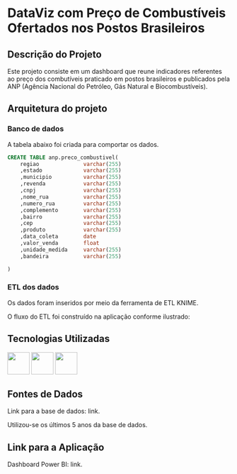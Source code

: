 # DataViz com Preço de Combustíveis Ofertados nos Postos Brasileiros

## Descrição do Projeto

Este projeto consiste em um dashboard que reune indicadores referentes ao preço dos combutíveis praticado em postos brasileiros e publicados pela ANP (Agência Nacional do Petróleo, Gás Natural e Biocombustíveis).

## Arquitetura do projeto

### Banco de dados

A tabela abaixo foi criada para comportar os dados.

```sql
CREATE TABLE anp.preco_combustivel(
	regiao 				varchar(255)
	,estado				varchar(255)
	,municipio			varchar(255)
	,revenda			varchar(255)
	,cnpj				varchar(255)
	,nome_rua			varchar(255)	
	,numero_rua			varchar(255)
	,complemento		varchar(255)
	,bairro				varchar(255)
	,cep				varchar(255)
	,produto			varchar(255)
	,data_coleta		date
	,valor_venda		float
	,unidade_medida		varchar(255)
	,bandeira			varchar(255)

)
```

### ETL dos dados

Os dados foram inseridos por meio da ferramenta de ETL KNIME.<br/>

O fluxo do ETL foi construído na aplicação conforme ilustrado:

## Tecnologias Utilizadas

<img src="https://cdn.jsdelivr.net/gh/devicons/devicon@latest/icons/python/python-original-wordmark.svg" width="50" height="50"/> 
<img src="https://cdn.jsdelivr.net/gh/devicons/devicon@latest/icons/postgresql/postgresql-plain-wordmark.svg" width="50" height="50"/>
<img src="https://avatars.githubusercontent.com/u/42988494?s=200&v=4" width="50" height="50"/>

## Fontes de Dados

Link para a base de dados: <a style="text-decoration:none;" href="https://www.gov.br/anp/pt-br/centrais-de-conteudo/dados-abertos/serie-historica-de-precos-de-combustiveis">link</a>.

Utilizou-se os últimos 5 anos da base de dados.

## Link para a Aplicação

Dashboard Power BI: <a style="text-decoration:none;" href="https://app.powerbi.com/view?r=eyJrIjoiNGJlOTY3ZmYtZjZlMS00ZTEzLWJiMmMtMWRjYjJiZTBlYTAzIiwidCI6IjFmZTA1YTY2LWNhMjYtNGJmZC1hZDlkLWQzMDRhZGViMjIwNSJ9" target="_blank">link</a>.
